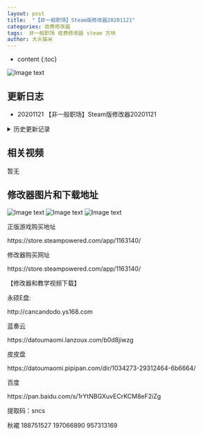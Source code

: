```yaml
---
layout: post
title:  "【非一般职场】Steam版修改器20201121"
categories: 收费修改器
tags:  非一般职场 收费修改器 steam 方块
author: 大头猫米
---
```


* content
{:toc}

![Image text](https://datoumaomi.github.io/pic/fff/feiyibanzhichang/logo.jpg)

##  更新日志

 - 20201121 【非一般职场】Steam版修改器20201121




<details>
<summary>历史更新记录</summary>
<p></p>
无
<p></p>
</details>

## 相关视频
暂无

## 修改器图片和下载地址

![Image text](https://datoumaomi.github.io/pic/fff/feiyibanzhichang/0.jpg)
![Image text](https://datoumaomi.github.io/pic/fff/feiyibanzhichang/1.jpg)
![Image text](https://datoumaomi.github.io/pic/fff/feiyibanzhichang/2.jpg)


<p>正版游戏购买地址</p>
https://store.steampowered.com/app/1163140/
<p></p>
修改器购买网址
<p></p>
https://store.steampowered.com/app/1163140/
<p></p>
【修改器和教学视频下载】
<p></p>
永硕E盘:
<p></p>
http://cancandodo.ys168.com
<p></p>
蓝奏云
<p></p>
https://datoumaomi.lanzoux.com/b0d8jiwzg
<p></p>
皮皮盘
<p></p>
https://datoumaomi.pipipan.com/dir/1034273-29312464-6b6664/
<p></p>
百度
<p></p>
https://pan.baidu.com/s/1rYtNBGXuvECrKCM8eF2iZg 
<p></p>
提取码：sncs 
<p></p>
<p>秋裙 188751527 197066890 957313169</p>

